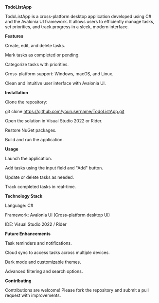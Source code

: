 **TodoListApp**

TodoListApp is a cross-platform desktop application developed using C# and the Avalonia UI framework. It allows users to efficiently manage tasks, set priorities, and track progress in a sleek, modern interface.

**Features**

Create, edit, and delete tasks.

Mark tasks as completed or pending.

Categorize tasks with priorities.

Cross-platform support: Windows, macOS, and Linux.

Clean and intuitive user interface with Avalonia UI.

**Installation**

Clone the repository:

git clone https://github.com/yourusername/TodoListApp.git


Open the solution in Visual Studio 2022 or Rider.

Restore NuGet packages.

Build and run the application.

**Usage**

Launch the application.

Add tasks using the input field and "Add" button.

Update or delete tasks as needed.

Track completed tasks in real-time.

**Technology Stack**

Language: C#

Framework: Avalonia UI (Cross-platform desktop UI)

IDE: Visual Studio 2022 / Rider

**Future Enhancements**

Task reminders and notifications.

Cloud sync to access tasks across multiple devices.

Dark mode and customizable themes.

Advanced filtering and search options.

**Contributing**

Contributions are welcome! Please fork the repository and submit a pull request with improvements.
